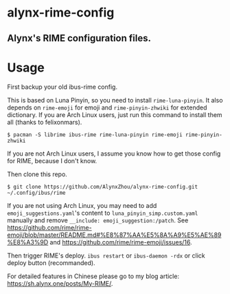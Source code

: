 alynx-rime-config
=================

Alynx's RIME configuration files.
---------------------------------

# Usage

First backup your old ibus-rime config.

This is based on Luna Pinyin, so you need to install `rime-luna-pinyin`. It also depends on `rime-emoji` for emoji and `rime-pinyin-zhwiki` for extended dictionary. If you are Arch Linux users, just run this command to install them all (thanks to felixonmars).

```
$ pacman -S librime ibus-rime rime-luna-pinyin rime-emoji rime-pinyin-zhwiki
```

If you are not Arch Linux users, I assume you know how to get those config for RIME, because I don't know.

Then clone this repo.

```
$ git clone https://github.com/AlynxZhou/alynx-rime-config.git ~/.config/ibus/rime
```

If you are not using Arch Linux, you may need to add `emoji_suggestions.yaml`'s content to `luna_pinyin_simp.custom.yaml` manually and remove `__include: emoji_suggestion:/patch`. See <https://github.com/rime/rime-emoji/blob/master/README.md#%E8%87%AA%E5%8A%A9%E5%AE%89%E8%A3%9D> and <https://github.com/rime/rime-emoji/issues/16>.

Then trigger RIME's deploy. `ibus restart` or `ibus-daemon -rdx` or click deploy button (recommanded).

For detailed features in Chinese please go to my blog article: <https://sh.alynx.one/posts/My-RIME/>.

